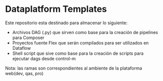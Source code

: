 # Dataplatform Templates

Este repositorio esta destinado para almacenar lo siguiente:

- Archivos DAG (.py) que sirven como base para la creación de pipelines para Composer
- Proyectos fuente Flex que serán compilados para ser utilizados en Dataflow
- Shell script que sive como base para la creación de scripts para ejecutar dags desde control-m


Nota: las ramas son correspondientes al ambiente de la plataforma web(dev, qas, pro)